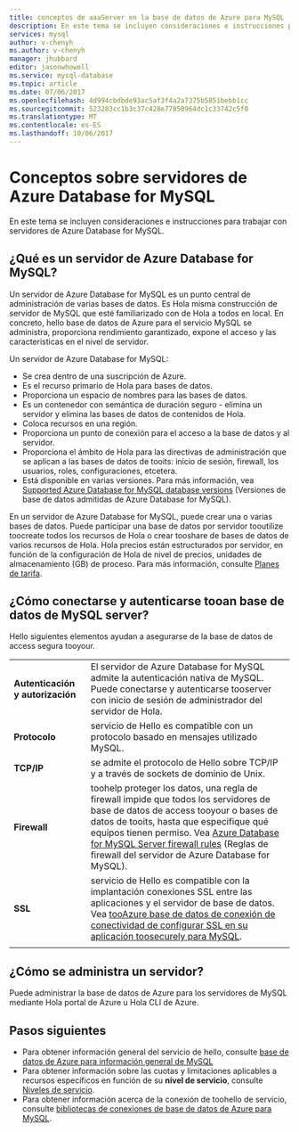 ```yaml
---
title: conceptos de aaaServer en la base de datos de Azure para MySQL | Documentos de Microsoft
description: En este tema se incluyen consideraciones e instrucciones para trabajar con servidores de Azure Database for MySQL.
services: mysql
author: v-chenyh
ms.author: v-chenyh
manager: jhubbard
editor: jasonwhowell
ms.service: mysql-database
ms.topic: article
ms.date: 07/06/2017
ms.openlocfilehash: 4d994cbdbde93ac5af3f4a2a7375b5851bebb1cc
ms.sourcegitcommit: 523283cc1b3c37c428e77850964dc1c33742c5f0
ms.translationtype: MT
ms.contentlocale: es-ES
ms.lasthandoff: 10/06/2017
---
```

# <a name="server-concepts-in-azure-database-for-mysql"></a>Conceptos sobre servidores de Azure Database for MySQL
En este tema se incluyen consideraciones e instrucciones para trabajar con servidores de Azure Database for MySQL.

## <a name="what-is-an-azure-database-for-mysql-server"></a>¿Qué es un servidor de Azure Database for MySQL?

Un servidor de Azure Database for MySQL es un punto central de administración de varias bases de datos. Es Hola misma construcción de servidor de MySQL que esté familiarizado con de Hola a todos en local. En concreto, hello base de datos de Azure para el servicio MySQL se administra, proporciona rendimiento garantizado, expone el acceso y las características en el nivel de servidor.

Un servidor de Azure Database for MySQL:

- Se crea dentro de una suscripción de Azure.
- Es el recurso primario de Hola para bases de datos.
- Proporciona un espacio de nombres para las bases de datos.
- Es un contenedor con semántica de duración seguro - elimina un servidor y elimina las bases de datos de contenidos de Hola.
- Coloca recursos en una región.
- Proporciona un punto de conexión para el acceso a la base de datos y al servidor.
- Proporciona el ámbito de Hola para las directivas de administración que se aplican a las bases de datos de tooits: inicio de sesión, firewall, los usuarios, roles, configuraciones, etcetera.
- Está disponible en varias versiones. Para más información, vea [Supported Azure Database for MySQL database versions](./concepts-supported-versions.md) (Versiones de base de datos admitidas de Azure Database for MySQL).

En un servidor de Azure Database for MySQL, puede crear una o varias bases de datos. Puede participar una base de datos por servidor tooutilize toocreate todos los recursos de Hola o crear tooshare de bases de datos de varios recursos de Hola. Hola precios están estructurados por servidor, en función de la configuración de Hola de nivel de precios, unidades de almacenamiento (GB) de proceso. Para más información, consulte [Planes de tarifa](./concepts-service-tiers.md).

## <a name="how-do-i-connect-and-authenticate-tooan-azure-database-for-mysql-server"></a>¿Cómo conectarse y autenticarse tooan base de datos de MySQL server?

Hello siguientes elementos ayudan a asegurarse de la base de datos de access segura tooyour.

|||
| :-- | :-- |
| **Autenticación y autorización** | El servidor de Azure Database for MySQL admite la autenticación nativa de MySQL. Puede conectarse y autenticarse tooserver con inicio de sesión de administrador del servidor de Hola. |
| **Protocolo** | servicio de Hello es compatible con un protocolo basado en mensajes utilizado MySQL. |
| **TCP/IP** | se admite el protocolo de Hello sobre TCP/IP y a través de sockets de dominio de Unix. |
| **Firewall** | toohelp proteger los datos, una regla de firewall impide que todos los servidores de base de datos de access tooyour o bases de datos de tooits, hasta que especifique qué equipos tienen permiso. Vea [Azure Database for MySQL Server firewall rules](./concepts-firewall-rules.md) (Reglas de firewall del servidor de Azure Database for MySQL). |
| **SSL** | servicio de Hello es compatible con la implantación conexiones SSL entre las aplicaciones y el servidor de base de datos.  Vea [tooAzure base de datos de conexión de conectividad de configurar SSL en su aplicación toosecurely para MySQL](./howto-configure-ssl.md). |
|||

## <a name="how-do-i-manage-a-server"></a>¿Cómo se administra un servidor?
Puede administrar la base de datos de Azure para los servidores de MySQL mediante Hola portal de Azure u Hola CLI de Azure.

## <a name="next-steps"></a>Pasos siguientes
- Para obtener información general del servicio de hello, consulte [base de datos de Azure para información general de MySQL](./overview.md)
- Para obtener información sobre las cuotas y limitaciones aplicables a recursos específicos en función de su **nivel de servicio**, consulte [Niveles de servicio](./concepts-service-tiers.md).
- Para obtener información acerca de la conexión de toohello de servicio, consulte [bibliotecas de conexiones de base de datos de Azure para MySQL](./concepts-connection-libraries.md).
